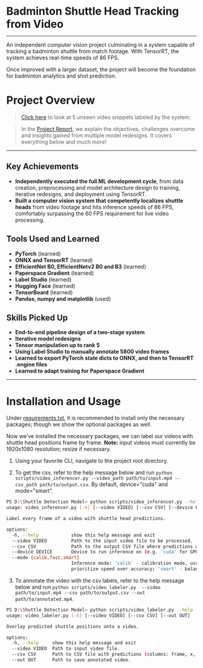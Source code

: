 <p style="font-size: 2.0em; font-weight: bold; margin-bottom: 0;">Badminton Shuttle Head Tracking from Video</p>

---

An independent computer vision project culminating in a system capable of tracking a badminton shuttle from match footage. 
With TensorRT, the system achieves real-time speeds of 86 FPS.

Once improved with a larger dataset, the project will become the foundation for badminton analytics and shot prediction.

# Project Overview
>[Click here](https://billthetsar.github.io/Shuttle-Detection/videos/) to look at 5 unseen video
snippets labeled by the system.

>In the [Project Report](https://billthetsar.github.io/Shuttle-Detection/), we explain the objectives, challenges 
overcome and insights gained from multiple model redesigns. It covers everything below and much more!

---

## Key Achievements

- **Independently executed the full ML development cycle**, from data creation, preprocessing 
  and model architecture design to training, iterative redesigns, and deployment using TensorRT.
- **Built a computer vision system that competently localizes shuttle heads** from video footage and 
  hits inference speeds of 86 FPS, comfortably surpassing the 60 FPS requirement for live video processing.

## Tools Used and Learned

- **PyTorch** (learned)
- **ONNX and TensorRT** (learned)
- **EfficientNet B0, EfficientNetv2 B0 and B3** (learned)
- **Paperspace Gradient** (learned)
- **Label Studio** (learned)
- **Hugging Face** (learned)
- **TensorBoard** (learned)
- **Pandas, numpy and matplotlib** (used)

## Skills Picked Up

- **End-to-end pipeline design of a two-stage system**
- **Iterative model redesigns**
- **Tensor manipulation up to rank 5**
- **Using Label Studio to manually annotate 5800 video frames**
- **Learned to export PyTorch state dicts to ONNX, and then to TensorRT .engine files**
- **Learned to adapt training for Paperspace Gradient**

---

# Installation and Usage
Under [requirements.txt](https://github.com/BillTheTsar/Shuttle-Detection/blob/main/requirements.txt), it is recommended 
to install only the necessary packages; though we show the optional packages as well.

Now we've installed the necessary packages, we can label our videos with shuttle head positions frame by frame.
**Note:** input videos must currently be 1920x1080 resolution; resize if necessary.

1. Using your favorite CLI, navigate to the project root directory.

2. To get the csv, refer to the help message below and run 
`python scripts/video_inferencer.py --video_path path/to/input.mp4 --csv_path path/to/output.csv`. By default, device="cuda" 
and mode="smart".

```bash
PS D:\Shuttle Detection Model> python scripts/video_inferencer.py --help
usage: video_inferencer.py [-h] [--video VIDEO] [--csv CSV] [--device DEVICE] [--mode {calib,fast,smart}]

Label every frame of a video with shuttle head predictions.

options:
  -h, --help            show this help message and exit
  --video VIDEO         Path to the input video file to be processed.
  --csv CSV             Path to the output CSV file where predictions will be saved.
  --device DEVICE       Device to run inference on (e.g. 'cuda' for GPU or 'cpu' for CPU).
  --mode {calib,fast,smart}
                        Inference mode: 'calib' - calibration mode, usually slower but useful for debugging; 'fast' -
                        prioritize speed over accuracy; 'smart' - balanced mode (recommended).
```

3. To annotate the video with the csv labels, refer to the help message below and run `python scripts/video_labeler.py 
--video path/to/input.mp4 --csv path/to/output.csv --out path/to/annotated.mp4`.

```bash
PS D:\Shuttle Detection Model> python scripts/video_labeler.py --help
usage: video_labeler.py [-h] [--video VIDEO] [--csv CSV] [--out OUT]

Overlay predicted shuttle positions onto a video.

options:
  -h, --help     show this help message and exit
  --video VIDEO  Path to input video file.
  --csv CSV      Path to CSV file with predictions (columns: frame, x, y, vis).
  --out OUT      Path to save annotated video.
```